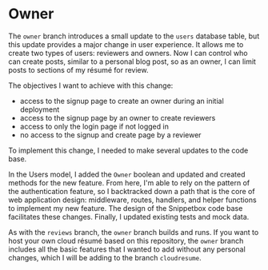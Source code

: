 # Owner

The `owner` branch introduces a small update to the `users` database table, but this update provides a major change in
user experience. It allows me to create two types of users: reviewers and owners. Now I can control who can create
posts, similar to a personal blog post, so as an owner, I can limit posts to sections of my résumé for review.

The objectives I want to achieve with this change:

* access to the signup page to create an owner during an initial deployment
* access to the signup page by an owner to create reviewers
* access to only the login page if not logged in
* no access to the signup and create page by a reviewer

To implement this change, I needed to make several updates to the code base.

In the Users model, I added the `Owner` boolean and updated and created methods for the new feature. From here, I'm able
to rely on the pattern of the authentication feature, so I backtracked down a path that is the core of web application
design: middleware, routes, handlers, and helper functions to implement my new feature. The design of the Snippetbox
code base facilitates these changes. Finally, I updated existing tests and mock data.

As with the `reviews` branch, the `owner` branch builds and runs. If you want to host your own cloud résumé based on
this repository, the `owner` branch includes all the basic features that I wanted to add without any personal changes,
which I will be adding to the branch `cloudresume`.
